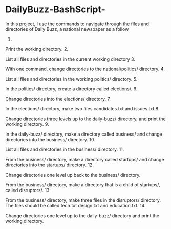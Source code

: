 # DailyBuzz-BashScript-
In this project, I use the commands to navigate through the files and directories of Daily Buzz, a national newspaper as a follow 

1.
Print the working directory.
2.

List all files and directories in the current working directory
3.

With one command, change directories to the national/politics/ directory.
4.

List all files and directories in the working politics/ directory.
5.

In the politics/ directory, create a directory called elections/.
6.

Change directories into the elections/ directory.
7.

In the elections/ directory, make two files candidates.txt and issues.txt
8.

Change directories three levels up to the daily-buzz/ directory, and print the working directory.
9.

In the daily-buzz/ directory, make a directory called business/ and change directories into the business/ directory.
10.

List all files and directories in the business/ directory.
11.

From the business/ directory, make a directory called startups/ and change directories into the startups/ directory.
12.

Change directories one level up back to the business/ directory.

From the business/ directory, make a directory that is a child of startups/, called disruptors/.
13.

From the business/ directory, make three files in the disruptors/ directory. The files should be called tech.txt design.txt and education.txt.
14.

Change directories one level up to the daily-buzz/ directory and print the working directory.


